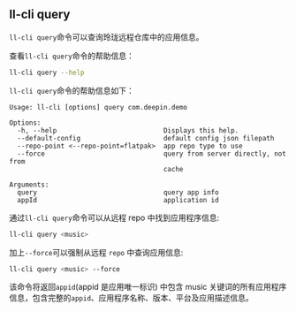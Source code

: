 ## ll-cli query

`ll-cli query`命令可以查询玲珑远程仓库中的应用信息。

查看`ll-cli query`命令的帮助信息：

```bash
ll-cli query --help
```

`ll-cli query`命令的帮助信息如下：

```plain
Usage: ll-cli [options] query com.deepin.demo

Options:
  -h, --help                           Displays this help.
  --default-config                     default config json filepath
  --repo-point <--repo-point=flatpak>  app repo type to use
  --force                              query from server directly, not from
                                       cache

Arguments:
  query                                query app info
  appId                                application id
```

通过`ll-cli query`命令可以从远程 repo 中找到应用程序信息:

```bash
ll-cli query <music>
```

加上`--force`可以强制从远程 `repo` 中查询应用信息:

```bash
ll-cli query <music> --force
```

该命令将返回`appid`(appid 是应用唯一标识) 中包含 music 关键词的所有应用程序信息，包含完整的`appid`、应用程序名称、版本、平台及应用描述信息。
